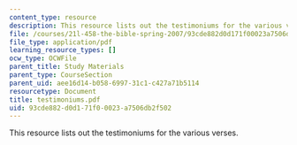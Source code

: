```yaml
---
content_type: resource
description: This resource lists out the testimoniums for the various verses.
file: /courses/21l-458-the-bible-spring-2007/93cde882d0d171f00023a7506db2f502_testimoniums.pdf
file_type: application/pdf
learning_resource_types: []
ocw_type: OCWFile
parent_title: Study Materials
parent_type: CourseSection
parent_uid: aee16d14-b058-6997-31c1-c427a71b5114
resourcetype: Document
title: testimoniums.pdf
uid: 93cde882-d0d1-71f0-0023-a7506db2f502
---
```

This resource lists out the testimoniums for the various verses.

